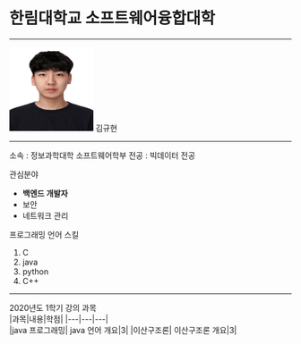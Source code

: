 # 한림대학교 소프트웨어융합대학
---
<img src=증명사진.jpg height=150 width=150>
김규현

---

소속 : 정보과학대학 소프트웨어학부 
전공 : 빅데이터 전공 

관심분야   
*  **백엔드 개발자**
* 보안
* 네트워크 관리   

프로그래밍 언어 스킬
1. C
2. java
3. python
4. C++   


---------------

2020년도 1학기 강의 과목   
|과목|내용|학점|
|---|---|---|   
|java 프로그래밍| java 언어 개요|3|
|이산구조론| 이산구조론 개요|3|




